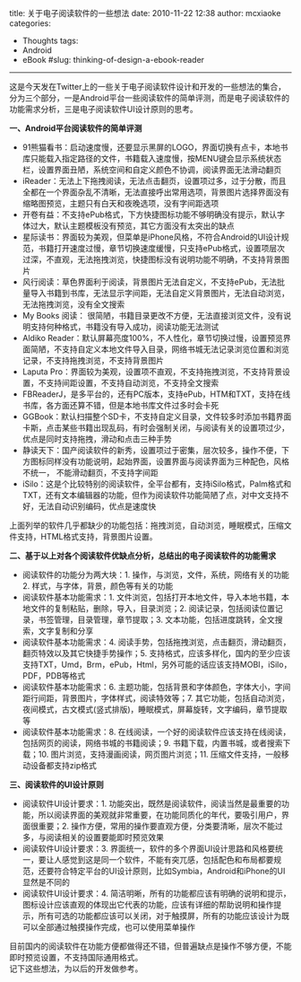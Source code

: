 title: 关于电子阅读软件的一些想法
date: 2010-11-22 12:38
author: mcxiaoke
categories: 
- Thoughts
tags: 
- Android
- eBook
#slug: thinking-of-design-a-ebook-reader
---
这是今天发在Twitter上的一些关于电子阅读软件设计和开发的一些想法的集合，分为三个部分，一是Android平台一些阅读软件的简单评测，而是电子阅读软件的功能需求分析，三是电子阅读软件UI设计原则的思考。

**一、Android平台阅读软件的简单评测**

-   91熊猫看书：启动速度慢，还要显示黑屏的LOGO，界面切换有点卡，本地书库只能载入指定路径的文件，书籍载入速度慢，按MENU键会显示系统状态栏，设置界面丑陋，系统空间和自定义颜色不协调，阅读界面无法滑动翻页
-   iReader：无法上下拖拽阅读，无法点击翻页，设置项过多，过于分散，而且全都在一个界面杂乱不清晰，无法直接呼出常用选项，背景图片选择界面没有缩略图预览，主题只有白天和夜晚选项，没有字间距选项
-   开卷有益：不支持ePub格式，下方快捷图标功能不够明确没有提示，默认字体过大，默认主题模板没有预览，其它方面没有太突出的缺点
-   星际读书：界面较为美观，但菜单是iPhone风格，不符合Android的UI设计规范，书籍打开速度过慢，章节切换速度缓慢，只支持ePub格式，设置项层次过深，不直观，无法拖拽浏览，快捷图标没有说明功能不明确，不支持背景图片
-   风行阅读：草色界面利于阅读，背景图片无法自定义，不支持ePub，无法批量导入书籍到书库，无法显示字间距，无法自定义背景图片，无法自动浏览，无法拖拽浏览，没有全文搜索
-   My Books 阅读：
    很简陋，书籍目录更改不方便，无法直接浏览文件，没有说明支持何种格式，书籍没有导入成功，阅读功能无法测试
-   Aldiko
    Reader：默认屏幕亮度100%，不人性化，章节切换过慢，设置预览界面简陋，不支持自定义本地文件导入目录，网络书城无法记录浏览位置和浏览记录，不支持拖拽浏览，不支持背景图片
-   Laputa
    Pro：界面较为美观，设置项不直观，不支持拖拽浏览，不支持背景设置，不支持间距设置，不支持自动浏览，不支持全文搜索
-   FBReaderJ，是多平台的，还有PC版本，支持ePub，HTM和TXT，支持在线书库，各方面还算不错，但是本地书库文件过多时会卡死
-   GGBook：默认扫描整个SD卡，不支持自定义目录，文件较多时添加书籍界面卡斯，点击某些书籍出现乱码，有时会强制关闭，与阅读有关的设置项过少，优点是同时支持拖拽，滑动和点击三种手势
-   静读天下：国产阅读软件的新秀，设置项过于密集，层次较多，操作不便，下方图标同样没有功能说明，起始界面，设置界面与阅读界面为三种配色，风格不统一，
    不能滑动翻页，不支持字间距
-   iSilo：这是个比较特别的阅读软件，全平台都有，支持iSilo格式，Palm格式和TXT，还有文本编辑器的功能，但作为阅读软件功能简陋了点，对中文支持不好，无法自动识别编码，优点是速度快

上面列举的软件几乎都缺少的功能包括：拖拽浏览，自动浏览，睡眠模式，压缩文件支持，HTML格式支持，背景图片设置。

**二、基于以上对各个阅读软件优缺点分析，总结出的电子阅读软件的功能需求**

-   阅读软件的功能分为两大块：1.
    操作，与浏览，文件，系统，网络有关的功能 2.
    样式，与字体，背景，颜色等有关的功能
-   阅读软件基本功能需求：1.
    文件浏览，包括打开本地文件，导入本地书籍，本地文件的复制粘贴，删除，导入，目录浏览；2.
    阅读记录，包括阅读位置记录，书签管理，目录管理，章节提取；3.
    文本功能，包括进度跳转，全文搜索，文字复制和分享
-   阅读软件基本功能需求：4.
    阅读手势，包括拖拽浏览，点击翻页，滑动翻页，翻页特效以及其它快捷手势操作；5.
    支持格式，应该多样化，国内的至少应该支持TXT，Umd，Brm，ePub，Html，另外可能的话应该支持MOBI，iSilo，PDF，PDB等格式
-   阅读软件基本功能需求：6.
    主题功能，包括背景和字体颜色，字体大小，字间距行间距，背景图片，字体样式，阅读特效等；7.
    其它功能，包括自动浏览，夜间模式，古文模式(竖式排版)，睡眠模式，屏幕旋转，文字编码，章节提取等
-   阅读软件基本功能需求：8.
    在线阅读，一个好的阅读软件应该支持在线阅读，包括网页的阅读，网络书城的书籍阅读；9.
    书籍下载，内置书城，或者搜索下载；10.
    图片浏览，支持漫画阅读，网页图片浏览；11.
    压缩文件支持，一般移动设备都支持zip格式

**三、阅读软件的UI设计原则**

-   阅读软件UI设计要求：1.
    功能突出，既然是阅读软件，阅读当然是最重要的功能，所以阅读界面的美观就非常重要，在功能同质化的年代，要吸引用户，界面很重要；2.
    操作方便，常用的操作要直观方便，分类要清晰，层次不能过多，与阅读相关的设置要能即时预览效果
-   阅读软件UI设计要求：3.
    界面统一，软件的多个界面UI设计思路和风格要统一，要让人感觉到这是同一个软件，不能有突兀感，包括配色和布局都要规范，还要符合特定平台的UI设计原则，比如Symbia，Android和iPhone的UI显然是不同的
-   阅读软件UI设计要求：4.
    简洁明晰，所有的功能都应该有明确的说明和提示，图标设计应该直观的体现出它代表的功能，应该有详细的帮助说明和操作提示，所有可选的功能都应该可以关闭，对于触摸屏，所有的功能应该设计为既可以全部通过触摸操作完成，也可以使用菜单操作

目前国内的阅读软件在功能方便都做得还不错，但普遍缺点是操作不够方便，不能即时预览设置，不支持国际通用格式。  
记下这些想法，为以后的开发做参考。

